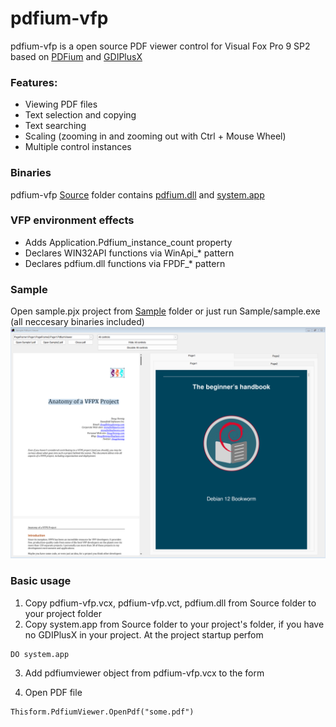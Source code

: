 # pdfium-vfp 

pdfium-vfp is a open source PDF viewer control for Visual Fox Pro 9 SP2 based on [PDFium](https://pdfium.googlesource.com/pdfium/) and [GDIPlusX](https://github.com/VFPX/GDIPlusX)

### Features:
* Viewing PDF files
* Text selection and copying
* Text searching
* Scaling (zooming in and zooming out with Ctrl + Mouse Wheel)
* Multiple control instances

### Binaries
pdfium-vfp [Source](Source) folder contains [pdfium.dll](https://github.com/bblanchon/pdfium-binaries) and [system.app](https://github.com/VFPX/GDIPlusX)

### VFP environment effects
* Adds Application.Pdfium_instance_count property
* Declares WIN32API functions via WinApi_* pattern
* Declares pdfium.dll functions via FPDF_* pattern


### Sample
Open sample.pjx project from [Sample](Sample) folder or just run Sample/sample.exe (all neccesary binaries included)
<img alt="Sample screen shot" src="Sample/screenshots/pdfium-vfp-screen01.png" />


### Basic usage
1) Copy pdfium-vfp.vcx, pdfium-vfp.vct, pdfium.dll from Source folder to your project folder
2) Copy system.app from Source folder to your project's folder, if you have no GDIPlusX in your project. At the project startup perfom 
```foxpro
DO system.app
```

3) Add pdfiumviewer object from pdfium-vfp.vcx to the form

4) Open PDF file
```foxpro
Thisform.PdfiumViewer.OpenPdf("some.pdf")
```
